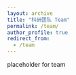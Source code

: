 ```yaml
---
layout: archive
title: "科研团队 Team"
permalink: /team/
author_profile: true
redirect_from:
  - /team
---
```



placeholder for team